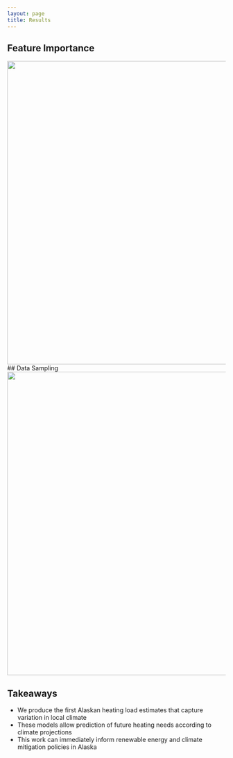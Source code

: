 ```yaml
---
layout: page
title: Results
---
```

## Feature Importance

<img src="{{ site.url }}{{ site.baseurl }}/assets/img/feat.png" width="700">
## Data Sampling
<img src="{{ site.url }}{{ site.baseurl }}/assets/img/ds_res.png" width="700">

## Takeaways
+ We produce the first Alaskan heating load estimates that capture variation in local climate
+ These models allow prediction of future heating needs according to climate projections
+ This work can immediately inform renewable energy and climate mitigation policies in Alaska
